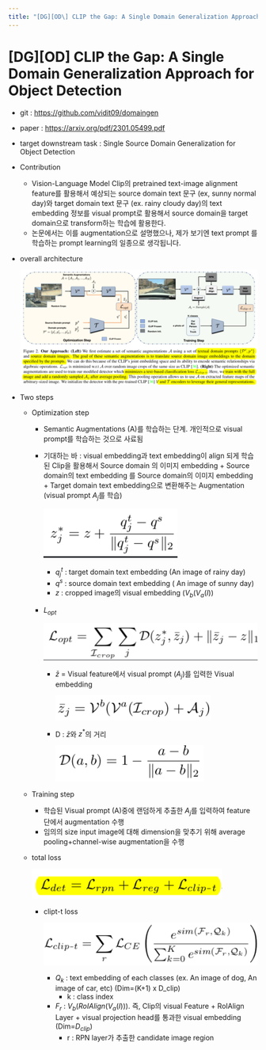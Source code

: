 ```yaml
---
title: "[DG][OD\] CLIP the Gap: A Single Domain Generalization Approach for Object Detection"
---
```

# [DG][OD\] CLIP the Gap: A Single Domain Generalization Approach for Object Detection

- git : https://github.com/vidit09/domaingen 

- paper : https://arxiv.org/pdf/2301.05499.pdf

- target downstream task : Single Source Domain Generalization for Object Detection

- Contribution

  - Vision-Language Model Clip의 pretrained text-image alignment feature를 활용해서 예상되는 source domain text 문구 (ex, sunny normal day)와 target domain text 문구 (ex. rainy cloudy day)의 text embedding 정보를 visual prompt로 활용해서 source domain을 target domain으로 transform하는 학습에 활용한다.
  - 논문에서는 이를 augmentation으로 설명했으나, 제가 보기엔 text prompt 를 학습하는 prompt learning의 일종으로 생각됩니다.

- overall architecture

  ![](../images/2023-12-04/%EC%8A%A4%ED%81%AC%EB%A6%B0%EC%83%B7%202023-12-04%2022-39-46.png)

- Two steps

  - Optimization step

    - Semantic Augmentations (A)를 학습하는 단계. 개인적으로 visual prompt를 학습하는 것으로 사료됨

    - 기대하는 바 : visual embedding과 text embedding이 align 되게 학습된 Clip을 활용해서  Source domain 의 이미지 embedding + Source domain의 text embedding 를 Source domain의 이미지 embedding + Target domain text embedding으로 변환해주는 Augmentation (visual prompt $A_j$를 학습)

      ![](../images/2023-12-04/%EC%8A%A4%ED%81%AC%EB%A6%B0%EC%83%B7%202023-12-04%2022-40-06.png)

      - $q^t_j$ : target domain text embedding (An image of rainy day)
      - $q^s$ : source domain text embedding ( An image of sunny day)
      - $z$ : cropped image의 visual embedding ($V_b(V_a(I)$)

    - $L_{opt}$

      ![](../images/2023-12-04/%EC%8A%A4%ED%81%AC%EB%A6%B0%EC%83%B7%202023-12-04%2022-42-20.png)

      - $\bar{z}$ = Visual feature에서 visual prompt ($A_j$)를 입력한 Visual embedding

        ![](../images/2023-12-04/%EC%8A%A4%ED%81%AC%EB%A6%B0%EC%83%B7%202023-12-04%2022-42-54.png)

      - D : $\bar{z}$와 $z^*$의 거리

        ![](../images/2023-12-04/%EC%8A%A4%ED%81%AC%EB%A6%B0%EC%83%B7%202023-12-04%2022-43-20.png)

  - Training step

    - 학습된 Visual prompt (A)중에 랜덤하게 추출한 $A_j$를 입력하여 feature 단에서 augmentation 수행
    - 임의의 size input image에 대해 dimension을 맞추기 위해 average pooling+channel-wise augmentation을 수행

  - total loss

    ![](../images/2023-12-04/%EC%8A%A4%ED%81%AC%EB%A6%B0%EC%83%B7%202023-12-04%2022-44-10.png)

    - clipt-t loss

      ![](../images/2023-12-04/%EC%8A%A4%ED%81%AC%EB%A6%B0%EC%83%B7%202023-12-04%2022-44-34.png)

      - $Q_k$ : text embedding of each classes (ex. An image of dog, An image of car, etc) (Dim=(K+1) x D_clip)
        - k : class index
      - $F_r$ : $V_b(RoIAlign(V_a(I)))$. 즉, Clip의 visual Feature + RoIAlign Layer + visual projection head를 통과한 visual embedding (Dim=$D_{clip}$)
        - r : RPN layer가 추출한 candidate image region
